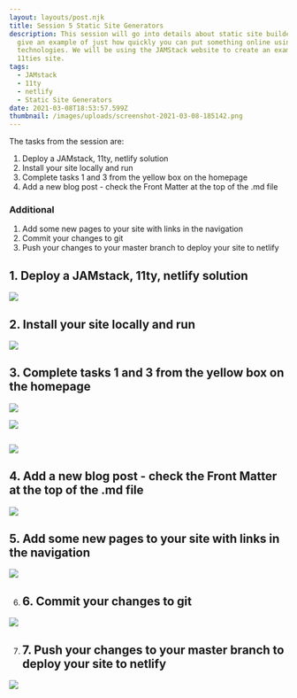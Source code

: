 ```yaml
---
layout: layouts/post.njk
title: Session 5 Static Site Generators
description: This session will go into details about static site builders and
  give an example of just how quickly you can put something online using free
  technologies. We will be using the JAMStack website to create an example
  11ties site.
tags:
  - JAMstack
  - 11ty
  - netlify
  - Static Site Generators
date: 2021-03-08T18:53:57.599Z
thumbnail: /images/uploads/screenshot-2021-03-08-185142.png
---
```

<!--StartFragment-->

The tasks from the session are:

1. Deploy a JAMstack, 11ty, netlify solution
2. Install your site locally and run
3. Complete tasks 1 and 3 from the yellow box on the homepage
4. Add a new blog post - check the Front Matter at the top of the .md file

### [](https://jamstack.tcg.camp/ssg#additional)**Additional**

1. Add some new pages to your site with links in the navigation
2. Commit your changes to git
3. Push your changes to your master branch to deploy your site to netlify

## 1. Deploy a JAMstack, 11ty, netlify solution

![](/images/uploads/can_you_serve_pages_locally.png)

## 2. Install your site locally and run

![](/images/uploads/screenshot_2021-02-23_154150.png)

## 3. Complete tasks 1 and 3 from the yellow box on the homepage

![](/images/uploads/screenshot_2021-02-23_154403.png)

![](/images/uploads/screenshot_2021-02-23_154444.png)

![]()

![](/images/uploads/screenshot_2021-02-23_154315.png)

## 4. Add a new blog post - check the Front Matter at the top of the .md file

![](/images/uploads/screenshot_2021-02-23_154315.png)

## 5. Add some new pages to your site with links in the navigation

![](/images/uploads/screenshot_2021-02-23_163609.png)

6. ## 6. Commit your changes to git

![](/images/uploads/screenshot_2021-02-23_162944.png)

7. ## 7. Push your changes to your master branch to deploy your site to netlify

![](/images/uploads/screenshot_2021-02-23_155233.png)

<!--EndFragment-->
